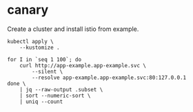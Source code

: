 # canary

Create a cluster and install istio from example.

```
kubectl apply \
    --kustomize .
```

```
for I in `seq 1 100`; do
    curl http://app-example.app-example.svc \
        --silent \
        --resolve app-example.app-example.svc:80:127.0.0.1
done \
    | jq --raw-output .subset \
    | sort --numeric-sort \
    | uniq --count
```
